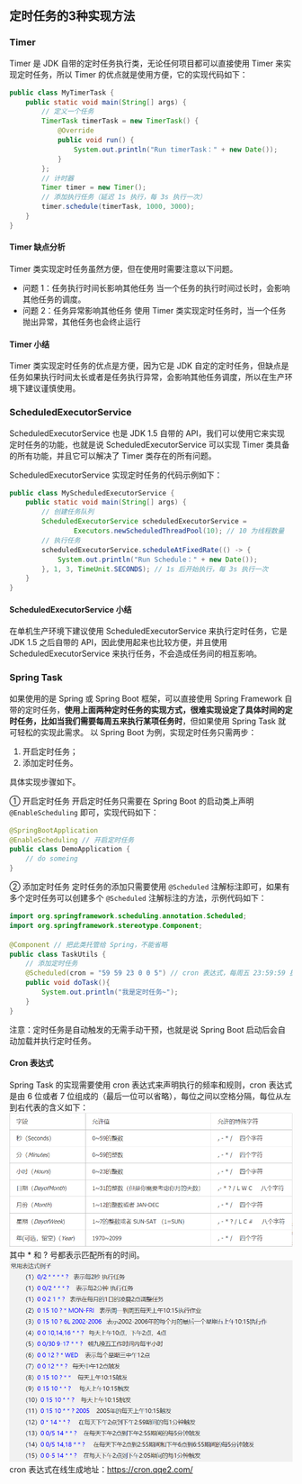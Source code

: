 ## 定时任务的3种实现方法
### Timer
Timer 是 JDK 自带的定时任务执行类，无论任何项目都可以直接使用 Timer 来实现定时任务，所以 Timer 的优点就是使用方便，它的实现代码如下：
```java
public class MyTimerTask {
    public static void main(String[] args) {
        // 定义一个任务
        TimerTask timerTask = new TimerTask() {
            @Override
            public void run() {
                System.out.println("Run timerTask：" + new Date());
            }
        };
        // 计时器
        Timer timer = new Timer();
        // 添加执行任务（延迟 1s 执行，每 3s 执行一次）
        timer.schedule(timerTask, 1000, 3000);
    }
}
```

#### Timer 缺点分析
Timer 类实现定时任务虽然方便，但在使用时需要注意以下问题。

- 问题 1：任务执行时间长影响其他任务
    当一个任务的执行时间过长时，会影响其他任务的调度。
- 问题 2：任务异常影响其他任务
    使用 Timer 类实现定时任务时，当一个任务抛出异常，其他任务也会终止运行
#### Timer 小结
Timer 类实现定时任务的优点是方便，因为它是 JDK 自定的定时任务，但缺点是任务如果执行时间太长或者是任务执行异常，会影响其他任务调度，所以在生产环境下建议谨慎使用。

### ScheduledExecutorService
ScheduledExecutorService 也是 JDK 1.5 自带的 API，我们可以使用它来实现定时任务的功能，也就是说 ScheduledExecutorService 可以实现 Timer 类具备的所有功能，并且它可以解决了 Timer 类存在的所有问题。

ScheduledExecutorService 实现定时任务的代码示例如下：
```java
public class MyScheduledExecutorService {
    public static void main(String[] args) {
        // 创建任务队列
        ScheduledExecutorService scheduledExecutorService =
                Executors.newScheduledThreadPool(10); // 10 为线程数量
        // 执行任务
        scheduledExecutorService.scheduleAtFixedRate(() -> {
            System.out.println("Run Schedule：" + new Date());
        }, 1, 3, TimeUnit.SECONDS); // 1s 后开始执行，每 3s 执行一次
    }
}
```
#### ScheduledExecutorService 小结
在单机生产环境下建议使用 ScheduledExecutorService 来执行定时任务，它是 JDK 1.5 之后自带的 API，因此使用起来也比较方便，并且使用 ScheduledExecutorService 来执行任务，不会造成任务间的相互影响。

### Spring Task
如果使用的是 Spring 或 Spring Boot 框架，可以直接使用 Spring Framework 自带的定时任务，**使用上面两种定时任务的实现方式，很难实现设定了具体时间的定时任务，比如当我们需要每周五来执行某项任务时**，但如果使用 Spring Task 就可轻松的实现此需求。
以 Spring Boot 为例，实现定时任务只需两步：
1. 开启定时任务；
2. 添加定时任务。
   
具体实现步骤如下。

① 开启定时任务
开启定时任务只需要在 Spring Boot 的启动类上声明 `@EnableScheduling` 即可，实现代码如下：
```java
@SpringBootApplication
@EnableScheduling // 开启定时任务
public class DemoApplication {
    // do someing
}
```
② 添加定时任务
定时任务的添加只需要使用 `@Scheduled` 注解标注即可，如果有多个定时任务可以创建多个 `@Scheduled` 注解标注的方法，示例代码如下：
```java
import org.springframework.scheduling.annotation.Scheduled;
import org.springframework.stereotype.Component;

@Component // 把此类托管给 Spring，不能省略
public class TaskUtils {
    // 添加定时任务
    @Scheduled(cron = "59 59 23 0 0 5") // cron 表达式，每周五 23:59:59 执行
    public void doTask(){
        System.out.println("我是定时任务~");
    }
}
```
注意：定时任务是自动触发的无需手动干预，也就是说 Spring Boot 启动后会自动加载并执行定时任务。
#### Cron 表达式
Spring Task 的实现需要使用 cron 表达式来声明执行的频率和规则，cron 表达式是由 6 位或者 7 位组成的（最后一位可以省略），每位之间以空格分隔，每位从左到右代表的含义如下：
![Alt text](schedule\image.png)
其中 * 和 ? 号都表示匹配所有的时间。
![Alt text](schedule\image-1.png)
cron 表达式在线生成地址：https://cron.qqe2.com/


